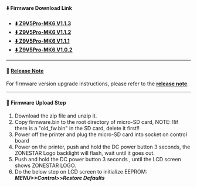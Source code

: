 #### :arrow_down: Firmware Download Link
- **[:arrow_down: Z9V5Pro-MK6 V1.1.3](./Z9V5ProMK6_V1_1_3.zip)**
- **[:arrow_down: Z9V5Pro-MK6 V1.1.2](./Z9V5ProMK6_V1_1_2.zip)**
- **[:arrow_down: Z9V5Pro-MK6 V1.1.1](./Z9V5ProMK6_V1_1_1.zip)**
- **[:arrow_down: Z9V5Pro-MK6 V1.0.2](./Z9V5ProMK6_V1_0_2.zip)**

----
#### :blue_book: [Release Note](../releasenote.md)   
For firmware version upgrade instructions, please refer to the [**release note**](../releasenote.md).

----
#### :wrench: Firmware Upload Step 
1. Download the zip file and unzip it.
2. Copy firmware.bin to the root directory of micro-SD card, 
NOTE: !!if there is a "old_fw.bin" in the SD card, delete it first!!
3. Power off the printer and plug the micro-SD card into socket on control board
4. Power on the printer, push and hold the DC power button 3 seconds, the ZONESTAR Logo backlight will flash, wait until it goes out.
5. Push and hold the DC power button 3 seconds , until the LCD screen shows ZONESTAR LOGO.
6. Do the below step on LCD screen to initialize EEPROM: ***MENU>>Control>>Restore Defaults***
